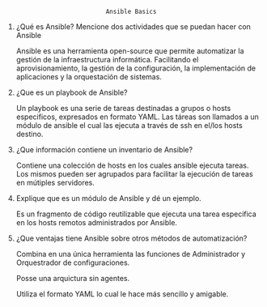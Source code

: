 
                                Ansible Basics

1. ¿Qué es Ansible? Mencione dos actividades que se puedan hacer con Ansible

    Ansible es una herramienta open-source que permite automatizar la gestión de la infraestructura informática. Facilitando el aprovisionamiento, la gestión de la configuración, la implementación de aplicaciones y la orquestación de sistemas.

2. ¿Que es un playbook de Ansible?

    Un playbook es una serie de tareas destinadas a grupos o hosts especificos, expresados en formato YAML. Las táreas son llamados a un módulo de ansible el cual las ejecuta a través de ssh en el/los hosts destino.

3. ¿Que información contiene un inventario de Ansible?

    Contiene una colección de hosts en los cuales ansible ejecuta tareas. Los mismos pueden ser agrupados para facilitar la ejecución de tareas en mútiples servidores. 

4. Explique que es un módulo de Ansible y dé un ejemplo.

    Es un fragmento de código reutilizable que ejecuta una tarea especifica en los hosts remotos administrados por Ansible. 

5. ¿Que ventajas tiene Ansible sobre otros métodos de automatización?

    Combina en una única herramienta las funciones de Administrador y Orquestrador de configuraciones.

    Posse una arquictura sin agentes.

    Utiliza el formato YAML lo cual le hace más sencillo y amigable.
